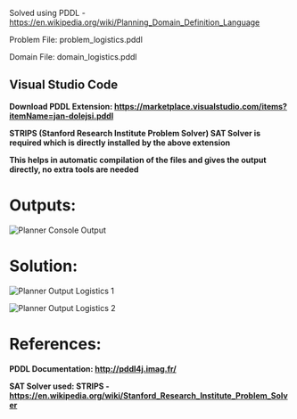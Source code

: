 Solved using PDDL - https://en.wikipedia.org/wiki/Planning_Domain_Definition_Language

Problem File: problem_logistics.pddl

Domain File: domain_logistics.pddl

## Visual Studio Code
**Download PDDL Extension: https://marketplace.visualstudio.com/items?itemName=jan-dolejsi.pddl**

**STRIPS (Stanford Research Institute Problem Solver) SAT Solver is required which is directly installed by the above extension**

**This helps in automatic compilation of the files and gives the output directly, no extra tools are needed**

# Outputs:

![Planner Console Output](https://user-images.githubusercontent.com/63910248/168814170-0b2f19a6-8aba-4c94-94ac-27d8ccad0592.PNG)

# Solution:

![Planner Output Logistics 1](https://user-images.githubusercontent.com/63910248/168814115-c1522b88-2e4d-4cf4-9e63-c278d13c5eb8.PNG)

![Planner Output Logistics 2](https://user-images.githubusercontent.com/63910248/168814155-fa1dd991-d73c-4ccb-8245-176e52e2b519.PNG)

# References:

**PDDL Documentation: http://pddl4j.imag.fr/**

**SAT Solver used: STRIPS - https://en.wikipedia.org/wiki/Stanford_Research_Institute_Problem_Solver**
